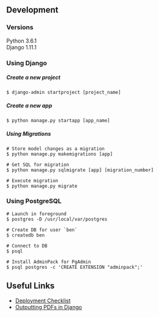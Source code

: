 ## Development

### Versions
Python 3.6.1  
Django 1.11.1

### Using Django

##### Create a new project

`$ django-admin startproject [project_name]`

##### Create a new app

`$ python manage.py startapp [app_name]`

##### Using Migrations

    # Store model changes as a migration
    $ python manage.py makemigrations [app]
    
    # Get SQL for migration
    $ python manage.py sqlmigrate [app] [migration_number]
    
    # Execute migration
    $ python manage.py migrate

### Using PostgreSQL
    
    # Launch in foreground
    $ postgres -D /usr/local/var/postgres
    
    # Create DB for user `ben`
    $ createdb ben
    
    # Connect to DB
    $ psql
    
    # Install AdminPack for PgAdmin
    $ psql postgres -c 'CREATE EXTENSION "adminpack";'

## Useful Links

* [Deployment Checklist](https://docs.djangoproject.com/en/1.11/howto/deployment/checklist/)
* [Outputting PDFs in Django](https://docs.djangoproject.com/en/1.11/howto/outputting-pdf/)
